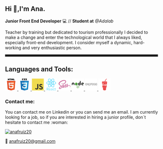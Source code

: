 ## Hi :wave:,I'm Ana.

**Junior Front End Developer** :computer: //
**Student at** *@Adalab*


Teacher by training but dedicated to tourism professionally I decided to make a change and enter the technological world that I always liked, especially front-end development. 
I consider myself a dynamic, hard-working and very enthusiastic person.

<hr style="border-style: dotted;" />
<h2 align="left">Languages and Tools:</h3>
<p align="left"><a href="https://www.w3.org/html/" target="_blank"> <img src="https://raw.githubusercontent.com/devicons/devicon/master/icons/html5/html5-original-wordmark.svg" alt="html5" width="40" height="40"/> </a>  <a href="https://www.w3schools.com/css/" target="_blank"> <img src="https://raw.githubusercontent.com/devicons/devicon/master/icons/css3/css3-original-wordmark.svg" alt="css3" width="40" height="40"/> </a>  <a href="https://developer.mozilla.org/en-US/docs/Web/JavaScript" target="_blank"> <img src="https://raw.githubusercontent.com/devicons/devicon/master/icons/javascript/javascript-original.svg" alt="javascript" width="40" height="40"/> </a> <a href="https://reactjs.org/" target="_blank"> <img src="https://raw.githubusercontent.com/devicons/devicon/master/icons/react/react-original-wordmark.svg" alt="react" width="40" height="40"/> </a> <a href="https://sass-lang.com" target="_blank"> <img src="https://raw.githubusercontent.com/devicons/devicon/master/icons/sass/sass-original.svg" alt="sass" width="40" height="40"/> </a> <a href="https://nodejs.org" target="_blank"> <img src="https://raw.githubusercontent.com/devicons/devicon/master/icons/nodejs/nodejs-original-wordmark.svg" alt="nodejs" width="40" height="40"/> </a> <a href="https://expressjs.com" target="_blank"> <img src="https://raw.githubusercontent.com/devicons/devicon/master/icons/express/express-original-wordmark.svg" alt="express" width="40" height="40"/><a href="https://gulpjs.com" target="_blank"> <img src="https://raw.githubusercontent.com/devicons/devicon/master/icons/gulp/gulp-plain.svg" alt="gulp" width="40" height="40"/> </a></p>

<h3 align="left">Contact me:</h3>
<p align="left"> 
You can contact me on Linkedin or you can send me an email.
 I am currently looking for a job, so if you are interested in hiring a junior profile, don´t hesitate to contact me :woman:

<a href="https://linkedin.com/in/anafruiz20" target="blank"><img src="https://cdn.jsdelivr.net/npm/simple-icons@3.0.1/icons/linkedin.svg" alt="anafruiz20" height="30" width="40" /></a>  
 
:email: <a href="mailto:anafruiz20@gmail.com">anafruiz20@gmail.com</a>
</p>
